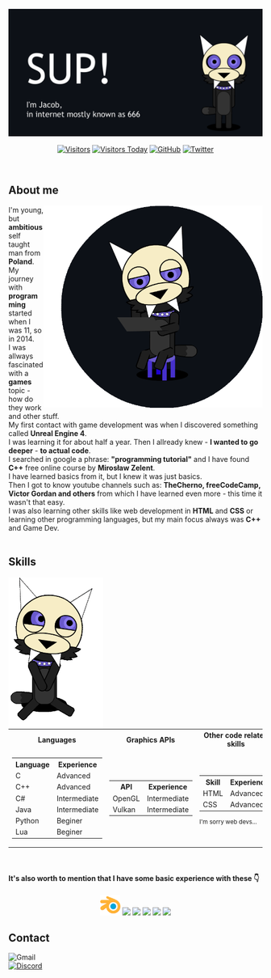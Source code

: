 ![image](https://github.com/I6-6-6I/I6-6-6I/blob/main/Mascot-Waveing-Banner.gif)
<br>
<div align="center">
  
[![Visitors](https://api.visitorbadge.io/api/visitors?path=I6-6-6I&label=Visitors&labelColor=%231f1f1f&countColor=%236959cc&labelStyle=upper)](https://visitorbadge.io/status?path=I6-6-6I)
[![Visitors Today](https://api.visitorbadge.io/api/visitors?path=I6-6-6I&label=Visitors%20Today&labelColor=%231f1f1f&countColor=%238b7bee&labelStyle=upper)](https://visitorbadge.io/status?path=I6-6-6I)
[![GitHub](https://img.shields.io/github/followers/I6-6-6I?logo=github&style=for-the-badge)](https://github.com/I6-6-6I?tab=followers)
[![Twitter](https://img.shields.io/twitter/follow/I__666__I?label=I__666__I&logo=twitter&style=for-the-badge)](https://twitter.com/I__666__I)
  
</div>
<br>

## About me ##

<img align="right" height="400" src="https://github.com/I6-6-6I/I6-6-6I/blob/main/Mascot-learning.gif">

I'm young, but **ambitious** self taught man from **Poland**.<br>
My journey with **programming** started when I was 11, so in 2014.<br>
I was allways fascinated with a **games** topic - how do they work and other stuff.<br>
My first contact with game development was when I discovered something called **Unreal Engine 4**.<br>
I was learning it for about half a year. Then I allready knew - **I wanted to go deeper** - **to actual code**.<br>
I searched in google a phrase: **"programming tutorial"** and I have found **C++** free online course by **Mirosław Zelent**.<br>
I have learned basics from it, but I knew it was just basics.<br>
Then I got to know youtube channels such as: **TheCherno, freeCodeCamp, Victor Gordan and others** from which I have learned even more - this time it wasn't that easy.<br>
I was also learning other skills like web development in **HTML** and **CSS** or learning other programming languages, but my main focus always was **C++** and Game Dev.<br>
<br>
## Skills ##
<img align="left"  height ="300" src="https://github.com/I6-6-6I/I6-6-6I/blob/main/Mascot-Sitting-Happy1.gif">
<div align="right">
  <table><tr><th>Languages</th><th>Graphics APIs</th><th>Other code related skills</th></tr>
   <tr>
     <td>
      <table><tr><th>Language</th><th>Experience</th></tr><tr><td>C</td><td>Advanced</td></tr><tr><td>C++</td><td>Advanced</td></tr><tr><td>C#</td><td>Intermediate</td><tr><td>Java</td><td>Intermediate</td><tr><td>Python</td><td>Beginer</td></tr><tr><td>Lua</td><td>Beginer</td></tr> </table></td><td>
     <table> <tr><th>API</th><th>Experience</th></tr><tr><td>OpenGL</td><td>Intermediate</td></tr><tr><td>Vulkan</td><td>Intermediate</td></tr> </table></td><td>
     <table> <tr><th>Skill</th><th>Experience</th></tr><tr><td>HTML</td><td>Advanced</td></tr><tr><td>CSS</td><td>Advanced</td></tr> </table>
     <sup>I'm sorry web devs...</sup>
     </td>
   </tr>
  </table>
</div><br>


#### It's also worth to mention that I have some basic experience with these :point_down:

<div align="center">
<img width="40" src = "https://github.com/I6-6-6I/I6-6-6I/blob/main/blender.png">
<img width="40" src = "https://cdn1.iconfinder.com/data/icons/adobe-3/512/Photoshop.png">
<img width="40" src = "https://user-images.githubusercontent.com/72545872/194747008-232118d6-4a81-48be-8e88-19f1adf09b96.png">
<img width="40" src = "https://cdn.freebiesupply.com/logos/large/2x/adobe-animate-logo-png-transparent.png">
<img width="40" src = "https://pbs.twimg.com/profile_images/1272878358150275078/iBJehkOi_400x400.png">
<img width="40" src = "https://renderdoc.org/fp/logo.svg">
</div>

## Contact

![Gmail](https://img.shields.io/badge/chomiczjakub80@gmail.com-D14836?style=for-the-badge&logo=gmail&logoColor=white)<br>
[![Discord](https://dcbadge.vercel.app/api/shield/589759776469024780)](https://discord.com/users/589759776469024780)
